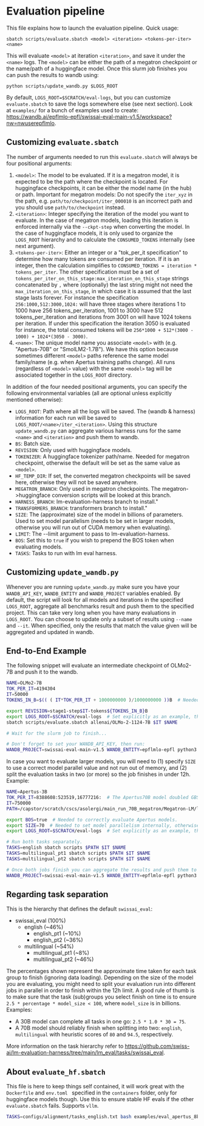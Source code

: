 # Evaluation pipeline

This file explains how to launch the evaluation pipeline.
Quick usage:
```
sbatch scripts/evaluate.sbatch <model> <iteration> <tokens-per-iter> <name>
```
This will evaluate `<model>` at iteration `<iteration>`, and save it under the `<name>` logs.
The `<model>` can be either the path of a megatron checkpoint or the name/path of a huggingface model.
Once this slurm job finishes you can push the results to wandb using:
```
python scripts/update_wandb.py $LOGS_ROOT
```
By default, `LOGS_ROOT=$SCRATCH/eval-logs`, but you can customize `evaluate.sbatch` to save the logs somewhere else (see next section).
Look at `examples/` for a bunch of examples used to create: https://wandb.ai/epflmlo-epfl/swissai-eval-main-v1.5/workspace?nw=nwuserepflmlo.

## Customizing `evaluate.sbatch`

The number of arguments needed to run this `evaluate.sbatch` will always be four positional arguments:
1. `<model>`: The model to be evaluated.
   If it is a megatron model, it is expected to be the path where the checkpoint is located.
   For huggingface checkpoints, it can be either the model name (in the hub) or path.
   Important for megatron models: Do not specify the `iter_xyz` in the path, e.g. `path/to/checkpoint/iter_000010` is an incorrect path and you should use `path/to/checkpoint` instead.
1. `<iteration>`: Integer specifying the iteration of the model you want to evaluate.
   In the case of megatron models, loading this iteration is enforced internally via the `--ckpt-step` when converting the model.
   In the case of huggingface models, it is only used to organize the `LOGS_ROOT` hierarchy and to calculate the `CONSUMED_TOKENS` internally (see next argument).
1. `<tokens-per-iter>`: Either an integer or a "tok_per_it specification" to determine how many tokens are consumed per iteration.
   If it is an integer, then the calculation simplifies to `CONSUMED_TOKENS = iteration * tokens_per_iter`.
   The other specification must be a set of `tokens_per_iter_on_this_stage:max_iteration_on_this_stage` strings concatenated by `,` where (optionally) the last string might not need the `max_iteration_on_this_stage`, in which case it is assumed that the last stage lasts forever.
   For instance the specification `256:1000,512:3000,1024:` will have three stages where iterations 1 to 1000 have 256 tokens_per_iteration, 1001 to 3000 have 512 tokens_per_iteration and iterations from 3001 on will have 1024 tokens per iteration.
   If under this specification the iteration 3050 is evaluated for instance, the total consumed tokens will be `256*1000 + 512*(3000 - 1000) + 1024*(3050 - 3000)`.
1. `<name>`: The unique model name you associate `<model>` with (e.g. "Apertus-70B" or "SmolLM2-1.7B").
   We have this option because sometimes different `<model>` paths reference the same model family/name (e.g. when Apertus training paths change).
   All runs (regardless of `<model>` value) with the same `<model>` tag will be associated together in the `LOGS_ROOT` directory.

In addition of the four needed positional arguments, you can specify the following environmental variables (all are optional unless explicitly mentioned otherwise):
- `LOGS_ROOT`: Path where all the logs will be saved.
  The (wandb & harness) information for each run will be saved to `LOGS_ROOT/<name>/iter_<iteration>`.
  Using this structure `update_wandb.py` can aggregate various harness runs for the same `<name>` and `<iteration>` and push them to wandb.
- `BS`: Batch size.
- `REVISION`: Only used with huggingface models.
- `TOKENIZER`: A huggingface tokenizer path/name.
   Needed for megatron checkpoint, otherwise the default will be set as the same value as `<model>`.
- `HF_TEMP_DIR`: If set, the converted megatron checkpoints will be saved here, otherwise they will not be saved anywhere.
- `MEGATRON_BRANCH`: Only used in megatron checkpoints.
   The megatron->huggingface conversion scripts will be looked at this branch.
- `HARNESS_BRANCH`: lm-evaluation-harness branch to install."
- `TRANSFORMERS_BRANCH`: transformers branch to install."
- `SIZE`: The (approximate) size of the model in billions of parameters.
   Used to set model parallelism (needs to be set in larger models, otherwise you will run out of CUDA memory when evaluating).
- `LIMIT`: The --limit argument to pass to lm-evaluation-harness.
- `BOS`: Set this to `true` if you wish to prepend the BOS token when evaluating models.
- `TASKS`: Tasks to run with lm eval harness.

## Customizing `update_wandb.py`

Whenever you are running `update_wandb.py` make sure you have your `WANDB_API_KEY`, `WANDB_ENTITY` and `WANDB_PROJECT` variables enabled.
By default, the script will look for all models and iterations in the specified `LOGS_ROOT`, aggregate all benchmarks result and push them to the specified project.
This can take very long when you have many evaluations in `LOGS_ROOT`.
You can choose to update only a subset of results using `--name` and `--it`.
When specified, only the results that match the value given will be aggregated and updated in wandb.

## End-to-End Example

The following snippet will evaluate an intermediate checkpoint of OLMo2-7B and push it to the wandb.
```bash
NAME=OLMo2-7B
TOK_PER_IT=4194304 
IT=50000
TOKENS_IN_B=$(( ( IT*TOK_PER_IT + 1000000000 )/1000000000 ))B  # Needed for the REVISION, but not directly for the `evaluate.sbatch`

export REVISION=stage1-step$IT-tokens${TOKENS_IN_B}B
export LOGS_ROOT=$SCRATCH/eval-logs  # Set explicitly as an example, this is the default value in the script.
sbatch scripts/evaluate.sbatch allenai/OLMo-2-1124-7B $IT $NAME

# Wait for the slurm job to finish...

# Don't forget to set your WANDB_API_KEY, then run:
WANDB_PROJECT=swissai-eval-main-v1.5 WANDB_ENTITY=epflmlo-epfl python3 scripts/update_wandb.py --it $IT --name $NAME
```

In case you want to evaluate larger models, you will need to (1) specify `SIZE` to use a correct model parallel value and not run out of memory, and (2) split the evaluation tasks in two (or more) so the job finishes in under 12h.
Example:
```bash
NAME=Apertus-3B
TOK_PER_IT=8388608:523519,16777216:  # The Apertus70B model doubled GBS around iteration 523k
IT=750000
PATH=/capstor/scratch/cscs/asolergi/main_run_70B_megatron/Megatron-LM/logs/Meg-Runs/main-runs-v1/apertus3-70b-512-nodes-1e-5lr/checkpoints-512-noOverlap/

export BOS=true  # Needed to correctly evaluate Apertus models.
export SIZE=70  # Needed to set model parallelism internally, otherwise you will run out of CUDA memory.
export LOGS_ROOT=$SCRATCH/eval-logs  # Set explicitly as an example, this is the default value in the script.

# Run both tasks separately.
TASKS=english sbatch scripts $PATH $IT $NAME
TASKS=multilingual_pt1 sbatch scripts $PATH $IT $NAME
TASKS=multilingual_pt2 sbatch scripts $PATH $IT $NAME

# Once both jobs finish you can aggregate the results and push them to the wandb by using:
WANDB_PROJECT=swissai-eval-main-v1.5 WANDB_ENTITY=epflmlo-epfl python3 scripts/update_wandb.py --it $IT --name $NAME
```

## Regarding task separation

This is the hierarchy that defines the default `swissai_eval`:
- swissai_eval (100%)
  - english  (~46%)
    - english_pt1 (~10%)
    - english_pt2 (~36%)
  - multilingual (~54%)
    - multilingual_pt1 (~8%)
    - multilingual_pt2 (~46%)

The percentages shown represent the approximate time taken for each task group to finish (ignoring data loading).
Depending on the size of the model you are evaluating, you might need to split your evaluation run into different jobs in parallel in order to finish within the 12h limit.
A good rule of thumb is to make sure that the task (sub)groups you select finish on time is to ensure `2.5 * percentage * model_size < 100`, where `model_size` is in billions.
Examples:
- A 30B model can complete all tasks in one go: `2.5 * 1.0 * 30 = 75`.
- A 70B model should reliably finish when splitting into two: `english`, `multilingual` with heuristic scores of `80` and `94.5`, respectively.

More information on the task hierarchy refer to https://github.com/swiss-ai/lm-evaluation-harness/tree/main/lm_eval/tasks/swissai_eval.

## About `evaluate_hf.sbatch`
This file is here to keep things self contained, it will work great with the `Dockerfile` and `env.toml ` specified in the `containers` folder, only for huggingface models though. Use this to ensure stable HF evals if the other `evaluate.sbatch` fails. Supports `vllm`.
```bash
TASKS=configs/alignment/tasks_english.txt bash examples/eval_apertus_8b_hf.sh
```